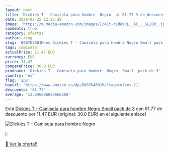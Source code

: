 ```yaml
---
layout: post
title: 'Dickies T - Camiseta para hombre  Negro  al 61.77 % de descuento'
date: 2020-02-25 12:23:28
image: 'https://m.media-amazon.com/images/I/41t-rLdWzRL._AC_._SL200_.jpg'
comments: true
category: ofertas
author: ring
slug: 'B007K4601M-es Dickies T - Camiseta para hombre Negro Small pack de 3'
tags: camiseta
actualPrice: 11.47 EUR
currency: EUR
price: 11.47
comparePrice: 30.0 EUR
prodname: 'Dickies T - Camiseta para hombre  Negro  Small  pack de 3'
country: 'es'
flag: '🇪🇸'
buyurl: 'https://www.amazon.es/dp/B007K4601M/?tag=tolees-21'
descuento: '61.77'
average: '13.846666666666668'
---
```


Está [Dickies T - Camiseta para hombre  Negro  Small  pack de 3](https://www.amazon.es/dp/B007K4601M/?tag=tolees-21) con 61.77 de descuento por 11.47 EUR (original: 30.0 EUR) en el siguiente enlace!

[![Dickies T - Camiseta para hombre  Negro ](https://m.media-amazon.com/images/I/41t-rLdWzRL._AC_._SL200_.jpg)](https://www.amazon.es/dp/B007K4601M/?tag=tolees-21)

ℹ️:


[🛒 Ver la oferta!!](https://www.amazon.es/dp/B007K4601M/?tag=tolees-21)
